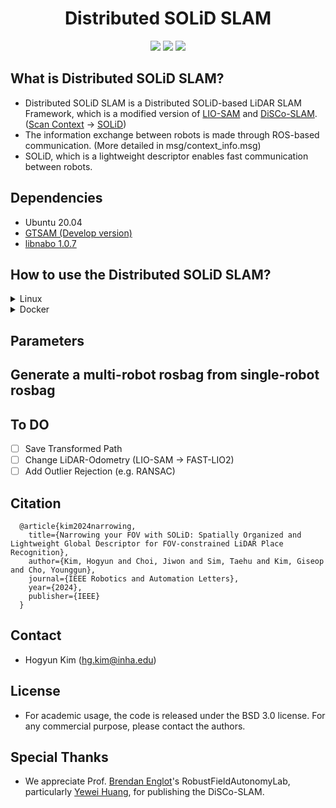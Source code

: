 <div align="center">
  <h1>Distributed SOLiD SLAM</h1>
  <a href=""><img src="https://img.shields.io/badge/-C++-blue?logo=cplusplus" /></a>
  <a href=""><img src="https://img.shields.io/badge/-Linux-grey?logo=linux" /></a>
  <a href=""><img src="https://badges.aleen42.com/src/docker.svg" /></a>
</div>

## What is Distributed SOLiD SLAM?
* Distributed SOLiD SLAM is a Distributed SOLiD-based LiDAR SLAM Framework, which is a modified version of [LIO-SAM](https://github.com/yeweihuang/LIO-SAM) and [DiSCo-SLAM](https://github.com/RobustFieldAutonomyLab/DiSCo-SLAM). ([Scan Context](https://github.com/gisbi-kim/scancontext.git) &rightarrow; [SOLiD](https://github.com/sparolab/solid.git))
* The information exchange between robots is made through ROS-based communication. (More detailed in msg/context_info.msg)
* SOLiD, which is a lightweight descriptor enables fast communication between robots.

## Dependencies
* Ubuntu 20.04
* [GTSAM (Develop version)](https://github.com/borglab/gtsam.git)
* [libnabo 1.0.7](https://github.com/norlab-ulaval/libnabo/tree/1.0.7) 

## How to use the Distributed SOLiD SLAM?
<details>
<summary>Linux</summary>
<div markdown="1">

```
    $ cd ~/catkin_ws/src
    $ git clone https://github.com/sparolab/Distributed-SOLiD-SLAM.git
    $ cd ..
    $ catkin_make
    $ source devel/setup.bash
    $ roslaunch lio_sam run.launch
    $ rosbag play (your dataset).bag
  ```

</div>
</details>

<details>
<summary>Docker</summary>
<div markdown="1">

```
    $ cd ~/catkin_ws/src
    $ git clone https://github.com/sparolab/Distributed-SOLiD-SLAM.git
    $ docker pull cokr6901/distributed_solid_slam
    $ docker run --privileged --gpus all \
	-it --name distributed_solid_slam --ipc=host --shm-size=512M \
	--device=/dev/video0:/dev/video0 -v /tmp/.X11-unix:/tmp/.X11-unix:ro \
	-e DISPLAY=unix$DISPLAY -v /root/.Xauthority:/root/.Xauthority \
	--env="QT_X11_NO_MITSHM=1" \
	-v ~/catkin_ws/src/:/home/test_ws/src -v (your dataset folder path)/:/home/test_ws/storage cokr6901/distributed_solid_slam:latest
    $ cd /home/test_ws/
    $ catkin_make
    $ source devel/setup.bash
    $ roslaunch lio_sam run.launch
    $ rosbag play (your dataset).bag
  ```

</div>
</details>

## Parameters

## Generate a multi-robot rosbag from single-robot rosbag

## To DO
* [ ] Save Transformed Path
* [ ] Change LiDAR-Odometry (LIO-SAM &rightarrow; FAST-LIO2)
* [ ] Add Outlier Rejection (e.g. RANSAC)

## Citation
  ```
	@article{kim2024narrowing,
	  title={Narrowing your FOV with SOLiD: Spatially Organized and Lightweight Global Descriptor for FOV-constrained LiDAR Place Recognition},
	  author={Kim, Hogyun and Choi, Jiwon and Sim, Taehu and Kim, Giseop and Cho, Younggun},
	  journal={IEEE Robotics and Automation Letters},
	  year={2024},
	  publisher={IEEE}
	}
  ```
## Contact
* Hogyun Kim (hg.kim@inha.edu)

## License
* For academic usage, the code is released under the BSD 3.0 license. For any commercial purpose, please contact the authors.

## Special Thanks
* We appreciate Prof. [Brendan Englot](https://scholar.google.com/citations?user=Nd6tX_kAAAAJ&hl=ko)'s RobustFieldAutonomyLab, particularly [Yewei Huang](https://scholar.google.com/citations?user=8g3U_tkAAAAJ&hl=ko&oi=sra), for publishing the DiSCo-SLAM.
